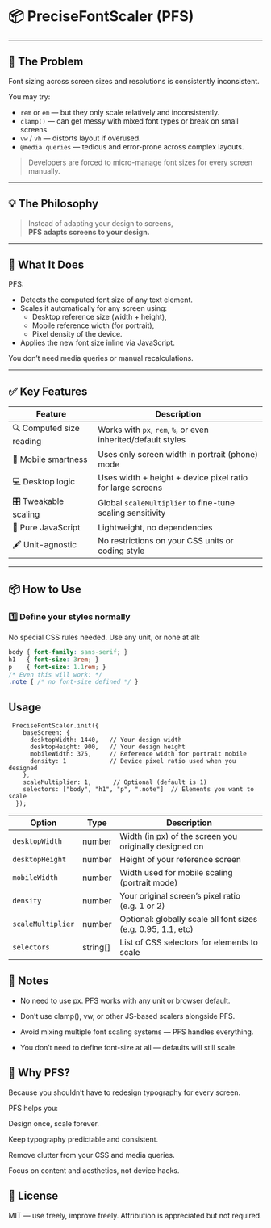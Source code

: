 # 📦 PreciseFontScaler (PFS)


---

## 🐛 The Problem

Font sizing across screen sizes and resolutions is consistently inconsistent.

You may try:
- `rem` or `em` — but they only scale relatively and inconsistently.
- `clamp()` — can get messy with mixed font types or break on small screens.
- `vw` / `vh` — distorts layout if overused.
- `@media queries` — tedious and error-prone across complex layouts.

> Developers are forced to micro-manage font sizes for every screen manually.

---

## 💡 The Philosophy

> Instead of adapting your design to screens,  
> **PFS adapts screens to your design.**

---

## 🚀 What It Does

PFS:
- Detects the computed font size of any text element.
- Scales it automatically for any screen using:
  - Desktop reference size (width + height),
  - Mobile reference width (for portrait),
  - Pixel density of the device.
- Applies the new font size inline via JavaScript.

You don’t need media queries or manual recalculations.

---

## ✅ Key Features

| Feature                  | Description                                                               |
|--------------------------|---------------------------------------------------------------------------|
| 🔍 Computed size reading | Works with `px`, `rem`, `%`, or even inherited/default styles             |
| 📱 Mobile smartness      | Uses only screen width in portrait (phone) mode                           |
| 💻 Desktop logic         | Uses width + height + device pixel ratio for large screens                |
| 🎛️ Tweakable scaling     | Global `scaleMultiplier` to fine-tune scaling sensitivity                 |
| 🧠 Pure JavaScript       | Lightweight, no dependencies                                              |
| 🖋️ Unit-agnostic         | No restrictions on your CSS units or coding style                         |

---

## 📦 How to Use

### 1️⃣ Define your styles normally

No special CSS rules needed. Use any unit, or none at all:

```css
body { font-family: sans-serif; }
h1   { font-size: 3rem; }
p    { font-size: 1.1rem; }
/* Even this will work: */
.note { /* no font-size defined */ }

```
## Usage

```
 PreciseFontScaler.init({
    baseScreen: {
      desktopWidth: 1440,   // Your design width
      desktopHeight: 900,   // Your design height
      mobileWidth: 375,     // Reference width for portrait mobile
      density: 1            // Device pixel ratio used when you designed
    },
    scaleMultiplier: 1,      // Optional (default is 1)
    selectors: ["body", "h1", "p", ".note"]  // Elements you want to scale
  });
```

| Option            | Type      | Description                                                   |
| ----------------- | --------- | ------------------------------------------------------------- |
| `desktopWidth`    | number    | Width (in px) of the screen you originally designed on        |
| `desktopHeight`   | number    | Height of your reference screen                               |
| `mobileWidth`     | number    | Width used for mobile scaling (portrait mode)                 |
| `density`         | number    | Your original screen’s pixel ratio (e.g. 1 or 2)              |
| `scaleMultiplier` | number    | Optional: globally scale all font sizes (e.g. 0.95, 1.1, etc) |
| `selectors`       | string\[] | List of CSS selectors for elements to scale                   |


## 📌 Notes

- No need to use px. PFS works with any unit or browser default.

- Don’t use clamp(), vw, or other JS-based scalers alongside PFS.

- Avoid mixing multiple font scaling systems — PFS handles everything.

- You don’t need to define font-size at all — defaults will still scale.


## 🧠 Why PFS?
Because you shouldn’t have to redesign typography for every screen.

PFS helps you:

Design once, scale forever.

Keep typography predictable and consistent.

Remove clutter from your CSS and media queries.

Focus on content and aesthetics, not device hacks.

## 📄 License
MIT — use freely, improve freely. Attribution is appreciated but not required.